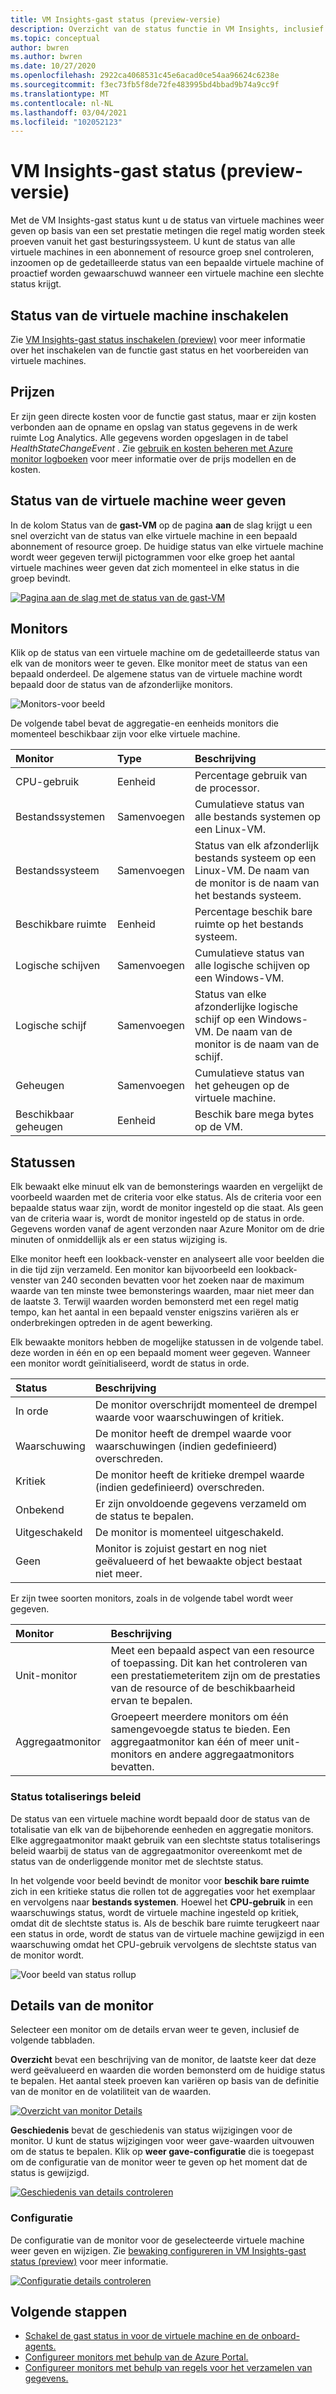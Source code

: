 ```yaml
---
title: VM Insights-gast status (preview-versie)
description: Overzicht van de status functie in VM Insights, inclusief hoe u de status van uw virtuele machines kunt bekijken en hoe u waarschuwingen ontvangt wanneer een virtuele machine een slechte status krijgt.
ms.topic: conceptual
author: bwren
ms.author: bwren
ms.date: 10/27/2020
ms.openlocfilehash: 2922ca4068531c45e6acad0ce54aa96624c6238e
ms.sourcegitcommit: f3ec73fb5f8de72fe483995bd4bbad9b74a9cc9f
ms.translationtype: MT
ms.contentlocale: nl-NL
ms.lasthandoff: 03/04/2021
ms.locfileid: "102052123"
---
```

# <a name="vm-insights-guest-health-preview"></a>VM Insights-gast status (preview-versie)
Met de VM Insights-gast status kunt u de status van virtuele machines weer geven op basis van een set prestatie metingen die regel matig worden steek proeven vanuit het gast besturingssysteem. U kunt de status van alle virtuele machines in een abonnement of resource groep snel controleren, inzoomen op de gedetailleerde status van een bepaalde virtuele machine of proactief worden gewaarschuwd wanneer een virtuele machine een slechte status krijgt. 

## <a name="enable-virtual-machine-health"></a>Status van de virtuele machine inschakelen
Zie [VM Insights-gast status inschakelen (preview)](vminsights-health-enable.md) voor meer informatie over het inschakelen van de functie gast status en het voorbereiden van virtuele machines.

## <a name="pricing"></a>Prijzen
Er zijn geen directe kosten voor de functie gast status, maar er zijn kosten verbonden aan de opname en opslag van status gegevens in de werk ruimte Log Analytics. Alle gegevens worden opgeslagen in de tabel *HealthStateChangeEvent* . Zie [gebruik en kosten beheren met Azure monitor logboeken](../logs/manage-cost-storage.md) voor meer informatie over de prijs modellen en de kosten.

## <a name="view-virtual-machine-health"></a>Status van de virtuele machine weer geven
In de kolom Status van de **gast-VM** op de pagina **aan** de slag krijgt u een snel overzicht van de status van elke virtuele machine in een bepaald abonnement of resource groep. De huidige status van elke virtuele machine wordt weer gegeven terwijl pictogrammen voor elke groep het aantal virtuele machines weer geven dat zich momenteel in elke status in die groep bevindt.

[![Pagina aan de slag met de status van de gast-VM](media/vminsights-health-overview/get-started-page.png)](media/vminsights-health-overview/get-started-page.png#lightbox)


## <a name="monitors"></a>Monitors
Klik op de status van een virtuele machine om de gedetailleerde status van elk van de monitors weer te geven. Elke monitor meet de status van een bepaald onderdeel. De algemene status van de virtuele machine wordt bepaald door de status van de afzonderlijke monitors. 

![Monitors-voor beeld](media/vminsights-health-overview/monitors.png)

De volgende tabel bevat de aggregatie-en eenheids monitors die momenteel beschikbaar zijn voor elke virtuele machine. 

| Monitor | Type | Beschrijving |
|:---|:---|:---|
| CPU-gebruik | Eenheid | Percentage gebruik van de processor. |
| Bestandssystemen | Samenvoegen | Cumulatieve status van alle bestands systemen op een Linux-VM. |
| Bestandssysteem  | Samenvoegen | Status van elk afzonderlijk bestands systeem op een Linux-VM. De naam van de monitor is de naam van het bestands systeem. |
| Beschikbare ruimte | Eenheid | Percentage beschik bare ruimte op het bestands systeem. |
| Logische schijven | Samenvoegen | Cumulatieve status van alle logische schijven op een Windows-VM. |
| Logische schijf  | Samenvoegen | Status van elke afzonderlijke logische schijf op een Windows-VM. De naam van de monitor is de naam van de schijf. |
| Geheugen | Samenvoegen | Cumulatieve status van het geheugen op de virtuele machine. |
| Beschikbaar geheugen | Eenheid | Beschik bare mega bytes op de VM. |

## <a name="health-states"></a>Statussen
Elk bewaakt elke minuut elk van de bemonsterings waarden en vergelijkt de voorbeeld waarden met de criteria voor elke status. Als de criteria voor een bepaalde status waar zijn, wordt de monitor ingesteld op die staat. Als geen van de criteria waar is, wordt de monitor ingesteld op de status in orde. Gegevens worden vanaf de agent verzonden naar Azure Monitor om de drie minuten of onmiddellijk als er een status wijziging is.

Elke monitor heeft een lookback-venster en analyseert alle voor beelden die in die tijd zijn verzameld. Een monitor kan bijvoorbeeld een lookback-venster van 240 seconden bevatten voor het zoeken naar de maximum waarde van ten minste twee bemonsterings waarden, maar niet meer dan de laatste 3. Terwijl waarden worden bemonsterd met een regel matig tempo, kan het aantal in een bepaald venster enigszins variëren als er onderbrekingen optreden in de agent bewerking.

Elk bewaakte monitors hebben de mogelijke statussen in de volgende tabel. deze worden in één en op een bepaald moment weer gegeven. Wanneer een monitor wordt geïnitialiseerd, wordt de status in orde.

| Status | Beschrijving |
|:---|:---|
| In orde  | De monitor overschrijdt momenteel de drempel waarde voor waarschuwingen of kritiek. |
| Waarschuwing  | De monitor heeft de drempel waarde voor waarschuwingen (indien gedefinieerd) overschreden. |
| Kritiek | De monitor heeft de kritieke drempel waarde (indien gedefinieerd) overschreden. |
| Onbekend  | Er zijn onvoldoende gegevens verzameld om de status te bepalen. |
| Uitgeschakeld | De monitor is momenteel uitgeschakeld. |
| Geen     | Monitor is zojuist gestart en nog niet geëvalueerd of het bewaakte object bestaat niet meer. |



Er zijn twee soorten monitors, zoals in de volgende tabel wordt weer gegeven.

| Monitor | Beschrijving |
|:---|:---|
| Unit-monitor | Meet een bepaald aspect van een resource of toepassing. Dit kan het controleren van een prestatiemeteritem zijn om de prestaties van de resource of de beschikbaarheid ervan te bepalen. |
| Aggregaatmonitor | Groepeert meerdere monitors om één samengevoegde status te bieden. Een aggregaatmonitor kan één of meer unit-monitors en andere aggregaatmonitors bevatten. |


  
### <a name="health-rollup-policy"></a>Status totaliserings beleid
De status van een virtuele machine wordt bepaald door de status van de totalisatie van elk van de bijbehorende eenheden en aggregatie monitors. Elke aggregaatmonitor maakt gebruik van een slechtste status totaliserings beleid waarbij de status van de aggregaatmonitor overeenkomt met de status van de onderliggende monitor met de slechtste status.  

In het volgende voor beeld bevindt de monitor voor **beschik bare ruimte** zich in een kritieke status die rollen tot de aggregaties voor het exemplaar en vervolgens naar **bestands systemen**. Hoewel het **CPU-gebruik** in een waarschuwings status, wordt de virtuele machine ingesteld op kritiek, omdat dit de slechtste status is. Als de beschik bare ruimte terugkeert naar een status in orde, wordt de status van de virtuele machine gewijzigd in een waarschuwing omdat het CPU-gebruik vervolgens de slechtste status van de monitor wordt.

![Voor beeld van status rollup](media/vminsights-health-overview/health-rollup-example.png)


## <a name="monitor-details"></a>Details van de monitor
Selecteer een monitor om de details ervan weer te geven, inclusief de volgende tabbladen.

**Overzicht** bevat een beschrijving van de monitor, de laatste keer dat deze werd geëvalueerd en waarden die worden bemonsterd om de huidige status te bepalen. Het aantal steek proeven kan variëren op basis van de definitie van de monitor en de volatiliteit van de waarden.

[![Overzicht van monitor Details](media/vminsights-health-overview/monitor-details-overview.png)](media/vminsights-health-overview/monitor-details-overview.png#lightbox)

**Geschiedenis** bevat de geschiedenis van status wijzigingen voor de monitor. U kunt de status wijzigingen voor weer gave-waarden uitvouwen om de status te bepalen. Klik op **weer gave-configuratie** die is toegepast om de configuratie van de monitor weer te geven op het moment dat de status is gewijzigd.



[![Geschiedenis van details controleren](media/vminsights-health-overview/monitor-details-history.png)](media/vminsights-health-overview/monitor-details-history.png#lightbox)

### <a name="configuration"></a>Configuratie
De configuratie van de monitor voor de geselecteerde virtuele machine weer geven en wijzigen. Zie [bewaking configureren in VM Insights-gast status (preview)](vminsights-health-enable.md) voor meer informatie.

[![Configuratie details controleren](media/vminsights-health-overview/monitor-details-configuration.png)](media/vminsights-health-overview/monitor-details-configuration.png#lightbox)




## <a name="next-steps"></a>Volgende stappen

- [Schakel de gast status in voor de virtuele machine en de onboard-agents.](vminsights-health-enable.md)
- [Configureer monitors met behulp van de Azure Portal.](vminsights-health-configure.md)
- [Configureer monitors met behulp van regels voor het verzamelen van gegevens.](vminsights-health-configure-dcr.md)